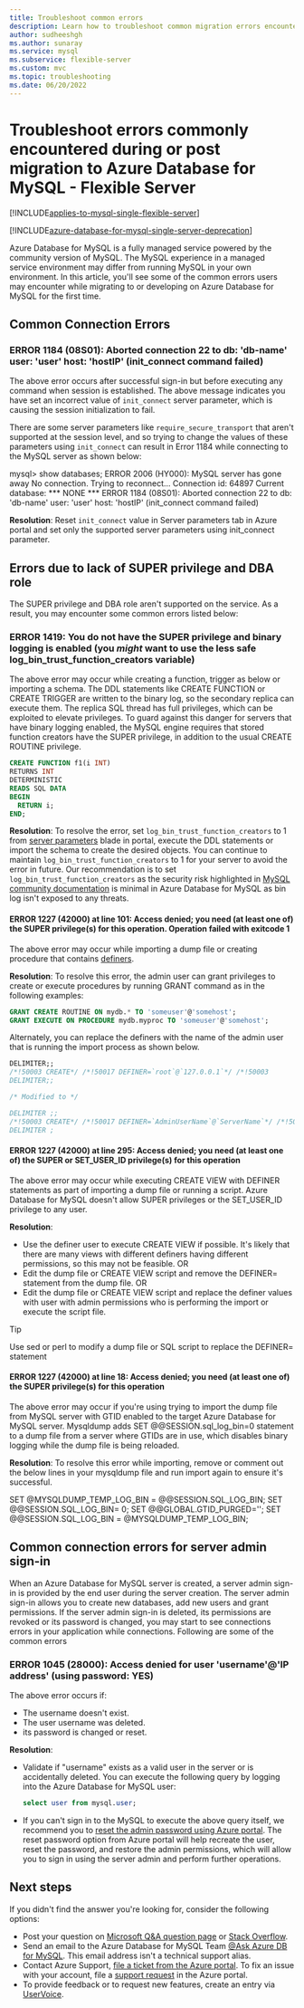 ```yaml
---
title: Troubleshoot common errors
description: Learn how to troubleshoot common migration errors encountered by users new to Azure Database for MySQL - Flexible Server.
author: sudheeshgh
ms.author: sunaray
ms.service: mysql
ms.subservice: flexible-server
ms.custom: mvc
ms.topic: troubleshooting
ms.date: 06/20/2022
---
```


# Troubleshoot errors commonly encountered during or post migration to Azure Database for MySQL - Flexible Server

[!INCLUDE[applies-to-mysql-single-flexible-server](../includes/applies-to-mysql-single-flexible-server.md)]

[!INCLUDE[azure-database-for-mysql-single-server-deprecation](../includes/azure-database-for-mysql-single-server-deprecation.md)]

Azure Database for MySQL is a fully managed service powered by the community version of MySQL. The MySQL experience in a managed service environment may differ from running MySQL in your own environment. In this article, you'll see some of the common errors users may encounter while migrating to or developing on Azure Database for MySQL for the first time.

## Common Connection Errors

### ERROR 1184 (08S01): Aborted connection 22 to db: 'db-name' user: 'user' host: 'hostIP' (init_connect command failed)

The above error occurs after successful sign-in but before executing any command when session is established. The above message indicates you have set an incorrect value of `init_connect` server parameter, which is causing the session initialization to fail.

There are some server parameters like `require_secure_transport` that aren't supported at the session level, and so trying to change the values of these parameters using `init_connect` can result in Error 1184 while connecting to the MySQL server as shown below:

mysql> show databases;
ERROR 2006 (HY000): MySQL server has gone away
No connection. Trying to reconnect...
Connection id:    64897
Current database: *** NONE ***
ERROR 1184 (08S01): Aborted connection 22 to db: 'db-name' user: 'user' host: 'hostIP' (init_connect command failed)

**Resolution**: Reset `init_connect` value in Server parameters tab in Azure portal and set only the supported server parameters using init_connect parameter.

## Errors due to lack of SUPER privilege and DBA role

The SUPER privilege and DBA role aren't supported on the service. As a result, you may encounter some common errors listed below:

### ERROR 1419: You do not have the SUPER privilege and binary logging is enabled (you *might* want to use the less safe log_bin_trust_function_creators variable)

The above error may occur while creating a function, trigger as below or importing a schema. The DDL statements like CREATE FUNCTION or CREATE TRIGGER are written to the binary log, so the secondary replica can execute them. The replica SQL thread has full privileges, which can be exploited to elevate privileges. To guard against this danger for servers that have binary logging enabled, the MySQL engine requires that stored function creators have the SUPER privilege, in addition to the usual CREATE ROUTINE privilege.

```sql
CREATE FUNCTION f1(i INT)
RETURNS INT
DETERMINISTIC
READS SQL DATA
BEGIN
  RETURN i;
END;
```

**Resolution**:  To resolve the error, set `log_bin_trust_function_creators` to 1 from [server parameters](../single-server/how-to-server-parameters.md) blade in portal, execute the DDL statements or import the schema to create the desired objects. You can continue to maintain `log_bin_trust_function_creators` to 1 for your server to avoid the error in future. Our recommendation is to set `log_bin_trust_function_creators` as the security risk highlighted in [MySQL community documentation](https://dev.mysql.com/doc/refman/5.7/en/replication-options-binary-log.html#sysvar_log_bin_trust_function_creators) is minimal in Azure Database for MySQL as bin log isn't exposed to any threats.

#### ERROR 1227 (42000) at line 101: Access denied; you need (at least one of) the SUPER privilege(s) for this operation. Operation failed with exitcode 1

The above error may occur while importing a dump file or creating procedure that contains [definers](https://dev.mysql.com/doc/refman/5.7/en/create-procedure.html).

**Resolution**:  To resolve this error, the admin user can grant privileges to create or execute procedures by running GRANT command as in the following examples:

```sql
GRANT CREATE ROUTINE ON mydb.* TO 'someuser'@'somehost';
GRANT EXECUTE ON PROCEDURE mydb.myproc TO 'someuser'@'somehost';
```

Alternately, you can replace the definers with the name of the admin user that is running the import process as shown below.

```sql
DELIMITER;;
/*!50003 CREATE*/ /*!50017 DEFINER=`root`@`127.0.0.1`*/ /*!50003
DELIMITER;;

/* Modified to */

DELIMITER ;;
/*!50003 CREATE*/ /*!50017 DEFINER=`AdminUserName`@`ServerName`*/ /*!50003
DELIMITER ;
```

#### ERROR 1227 (42000) at line 295: Access denied; you need (at least one of) the SUPER or SET_USER_ID privilege(s) for this operation

The above error may occur while executing CREATE VIEW with DEFINER statements as part of importing a dump file or running a script. Azure Database for MySQL doesn't allow SUPER privileges or the SET_USER_ID privilege to any user.

**Resolution**:

* Use the definer user to execute CREATE VIEW if possible. It's likely that there are many views with different definers having different permissions, so this may not be feasible. OR
* Edit the dump file or CREATE VIEW script and remove the DEFINER= statement from the dump file. OR
* Edit the dump file or CREATE VIEW script and replace the definer values with user with admin permissions who is performing the import or execute the script file.

> [!Tip]
> Use sed or perl to modify a dump file or SQL script to replace the DEFINER= statement

#### ERROR 1227 (42000) at line 18: Access denied; you need (at least one of) the SUPER privilege(s) for this operation

The above error may occur if you're using trying to import the dump file from MySQL server with GTID enabled to the target Azure Database for MySQL server. Mysqldump adds SET @@SESSION.sql_log_bin=0 statement to a dump file from a server where GTIDs are in use, which disables binary logging while the dump file is being reloaded.

**Resolution**:
To resolve this error while importing, remove or comment out the below lines in your mysqldump file and run import again to ensure it's successful.

SET @MYSQLDUMP_TEMP_LOG_BIN = @@SESSION.SQL_LOG_BIN; 
SET @@SESSION.SQL_LOG_BIN= 0;
SET @@GLOBAL.GTID_PURGED='';
SET @@SESSION.SQL_LOG_BIN = @MYSQLDUMP_TEMP_LOG_BIN;

## Common connection errors for server admin sign-in

When an Azure Database for MySQL server is created, a server admin sign-in is provided by the end user during the server creation. The server admin sign-in allows you to create new databases, add new users and grant permissions. If the server admin sign-in is deleted, its permissions are revoked or its password is changed, you may start to see connections errors in your application while connections. Following are some of the common errors

### ERROR 1045 (28000): Access denied for user 'username'@'IP address' (using password: YES)

The above error occurs if:

* The username doesn't exist.
* The user username was deleted.
* its password is changed or reset.

**Resolution**:

* Validate if "username" exists as a valid user in the server or is accidentally deleted. You can execute the following query by logging into the Azure Database for MySQL user:

  ```sql
  select user from mysql.user;
  ```

* If you can't sign in to the MySQL to execute the above query itself, we recommend you to [reset the admin password using Azure portal](../single-server/how-to-create-manage-server-portal.md). The reset password option from Azure portal will help recreate the user, reset the password, and restore the admin permissions, which will allow you to sign in using the server admin and perform further operations.

## Next steps

If you didn't find the answer you're looking for, consider the following options:

* Post your question on [Microsoft Q&A question page](/answers/topics/azure-database-mysql.html) or [Stack Overflow](https://stackoverflow.com/questions/tagged/azure-database-mysql).
* Send an email to the Azure Database for MySQL Team [@Ask Azure DB for MySQL](mailto:AskAzureDBforMySQL@service.microsoft.com). This email address isn't a technical support alias.
* Contact Azure Support, [file a ticket from the Azure portal](https://portal.azure.com/?#blade/Microsoft_Azure_Support/HelpAndSupportBlade). To fix an issue with your account, file a [support request](https://portal.azure.com/#blade/Microsoft_Azure_Support/HelpAndSupportBlade/newsupportrequest) in the Azure portal.
* To provide feedback or to request new features, create an entry via [UserVoice](https://feedback.azure.com/d365community/forum/47b1e71d-ee24-ec11-b6e6-000d3a4f0da0).

